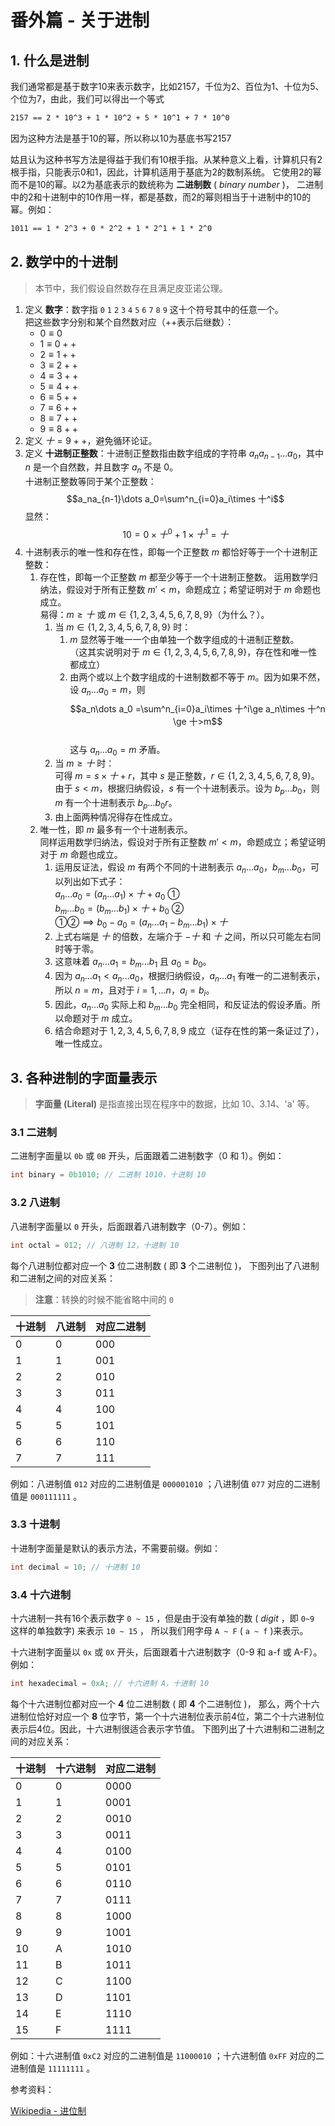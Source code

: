 # 番外篇 - 关于进制

## 1. 什么是进制

我们通常都是基于数字10来表示数字，比如2157，千位为2、百位为1、十位为5、个位为7，由此，我们可以得出一个等式

```txt
2157 == 2 * 10^3 + 1 * 10^2 + 5 * 10^1 + 7 * 10^0
```

因为这种方法是基于10的幂，所以称以10为基底书写2157

姑且认为这种书写方法是得益于我们有10根手指。从某种意义上看，计算机只有2根手指，只能表示0和1，因此，计算机适用于基底为2的数制系统。
它使用2的幂而不是10的幂。以2为基底表示的数统称为 **二进制数** ( _binary number_ )，
二进制中的2和十进制中的10作用一样，都是基数，而2的幂则相当于十进制中的10的幂。例如：

```txt
1011 == 1 * 2^3 + 0 * 2^2 + 1 * 2^1 + 1 * 2^0
```

## 2. 数学中的十进制

> 本节中，我们假设自然数存在且满足皮亚诺公理。

1. 定义 **数字**：数字指 `0` `1` `2` `3` `4` `5` `6` `7` `8` `9` 这十个符号其中的任意一个。  
   把这些数字分别和某个自然数对应（++表示后继数）：
   + $0\equiv 0$
   + $1\equiv 0++$
   + $2\equiv 1++$
   + $3\equiv 2++$
   + $4\equiv 3++$
   + $5\equiv 4++$
   + $6\equiv 5++$
   + $7\equiv 6++$
   + $8\equiv 7++$
   + $9\equiv 8++$
2. 定义 $十=9++$，避免循环论证。
3. 定义 **十进制正整数**：十进制正整数指由数字组成的字符串 $a_na_{n-1}\dots a_0$，其中 $n$ 是一个自然数，并且数字 $a_n$ 不是 $0$。  
   十进制正整数等同于某个正整数：
   $$a_na_{n-1}\dots a_0=\sum^n_{i=0}a_i\times 十^i$$
   显然：
   $$10=0\times 十^0+1\times 十^1=十$$
4. 十进制表示的唯一性和存在性，即每一个正整数 $m$ 都恰好等于一个十进制正整数：
   1. 存在性，即每一个正整数 $m$ 都至少等于一个十进制正整数。
      运用数学归纳法，假设对于所有正整数 $m'<m$，命题成立；希望证明对于 $m$ 命题也成立。  
      易得：$m \ge 十$ 或 $m \in \{1,2,3,4,5,6,7,8,9\}$（为什么？）。
      1. 当 $m \in \{1,2,3,4,5,6,7,8,9\}$ 时：
         1. $m$ 显然等于唯一一个由单独一个数字组成的十进制正整数。  
        （这其实说明对于 $m \in \{1,2,3,4,5,6,7,8,9\}$，存在性和唯一性都成立）
         2. 由两个或以上个数字组成的十进制数都不等于 $m$。因为如果不然，设 $a_n\dots a_0=m$，则  
         $$a_n\dots a_0 =\sum^n_{i=0}a_i\times 十^i\ge a_n\times 十^n \ge 十>m$$  
         这与 $a_n\dots a_0=m$ 矛盾。
      2. 当 $m \ge 十$ 时：  
         可得 $m=s\times 十+r$，其中 $s$ 是正整数，$r \in \{1,2,3,4,5,6,7,8,9\}$。  
         由于 $s<m$，根据归纳假设，$s$ 有一个十进制表示。设为 $b_p\dots b_0$，则 $m$ 有一个十进制表示 $b_p\dots b_0r$。
      3. 由上面两种情况得存在性成立。
   2. 唯一性，即 $m$ 最多有一个十进制表示。  
      同样运用数学归纳法，假设对于所有正整数 $m'<m$，命题成立；希望证明对于 $m$ 命题也成立。  
      1. 运用反证法，假设 $m$ 有两个不同的十进制表示 $a_n\dots a_0$，$b_m\dots b_0$，可以列出如下式子：  
      $a_n\dots a_0=(a_n\dots a_1)\times 十+a_0$ ①  
      $b_m\dots b_0=(b_m\dots b_1)\times 十+b_0$ ②  
      ①②$\implies b_0-a_0=(a_n\dots a_1-b_m\dots b_1)\times 十$
      2. 上式右端是 $十$ 的倍数，左端介于 $-十$ 和 $十$ 之间，所以只可能左右同时等于零。
      3. 这意味着 $a_n\dots a_1=b_m\dots b_1$ 且 $a_0=b_0$。
      4. 因为 $a_n\dots a_1<a_n\dots a_0$，根据归纳假设，$a_n\dots a_1$ 有唯一的二进制表示，所以 $n=m$，且对于 $i=1,\dots n$，$a_i=b_i$。
      5. 因此，$a_n\dots a_0$ 实际上和 $b_m\dots b_0$ 完全相同，和反证法的假设矛盾。所以命题对于 $m$ 成立。
      6. 结合命题对于 $1,2,3,4,5,6,7,8,9$ 成立（证存在性的第一条证过了），唯一性成立。

## 3. 各种进制的字面量表示

> **字面量 (Literal)** 是指直接出现在程序中的数据，比如 10、3.14、'a' 等。

### 3.1 **二进制**

二进制字面量以 `0b` 或 `0B` 开头，后面跟着二进制数字（0 和 1）。例如：

```C
int binary = 0b1010; // 二进制 1010，十进制 10
```

### 3.2 **八进制**

八进制字面量以 `0` 开头，后面跟着八进制数字（0-7）。例如：

```C
int octal = 012; // 八进制 12，十进制 10
```

每个八进制位都对应一个 **3** 位二进制数 ( 即 **3** 个二进制位 )，
下图列出了八进制和二进制之间的对应关系：

> **注意**：转换的时候不能省略中间的 `0`

| 十进制   | 八进制   | 对应二进制 |
|-------|-------|-------|
| 0     | 0     | 000   |
| 1     | 1     | 001   |
| 2     | 2     | 010   |
| 3     | 3     | 011   |
| 4     | 4     | 100   |
| 5     | 5     | 101   |
| 6     | 6     | 110   |
| 7     | 7     | 111   |

例如：八进制值 `012` 对应的二进制值是 `000001010` ；八进制值 `077` 对应的二进制值是 `000111111` 。

### 3.3 **十进制**

十进制字面量是默认的表示方法，不需要前缀。例如：

```C
int decimal = 10; // 十进制 10
```

### 3.4 **十六进制**

十六进制一共有16个表示数字 `0 ~ 15` ，但是由于没有单独的数 ( _digit_ ，即 `0~9` 这样的单独数字) 来表示 `10 ~ 15` ，
所以我们用字母 `A ~ F` ( `a ~ f` )来表示。

十六进制字面量以 `0x` 或 `0X` 开头，后面跟着十六进制数字（0-9 和 a-f 或 A-F）。例如：

```C
int hexadecimal = 0xA; // 十六进制 A，十进制 10
```

每个十六进制位都对应一个 **4** 位二进制数 ( 即 **4** 个二进制位 )，
那么，两个十六进制位恰好对应一个 **8** 位字节，第一个十六进制位表示前4位，第二个十六进制位表示后4位。因此，十六进制很适合表示字节值。
下图列出了十六进制和二进制之间的对应关系：

| 十进制  | 十六进制 | 对应二进制 |
|------|------|-------|
| 0    | 0    | 0000  |
| 1    | 1    | 0001  |
| 2    | 2    | 0010  |
| 3    | 3    | 0011  |
| 4    | 4    | 0100  |
| 5    | 5    | 0101  |
| 6    | 6    | 0110  |
| 7    | 7    | 0111  |
| 8    | 8    | 1000  |
| 9    | 9    | 1001  |
| 10   | A    | 1010  |
| 11   | B    | 1011  |
| 12   | C    | 1100  |
| 13   | D    | 1101  |
| 14   | E    | 1110  |
| 15   | F    | 1111  |

例如：十六进制值 `0xC2` 对应的二进制值是 `11000010` ；十六进制值 `0xFF` 对应的二进制值是 `11111111` 。

参考资料：

[Wikipedia - 进位制](https://zh.wikipedia.org/wiki/%E8%BF%9B%E4%BD%8D%E5%88%B6)
